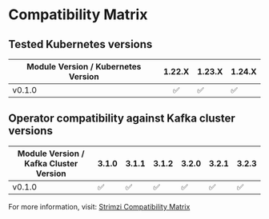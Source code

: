 # Compatibility Matrix

## Tested Kubernetes versions

| Module Version / Kubernetes Version | 1.22.X             | 1.23.X             | 1.24.X             |
|-------------------------------------|:------------------:|--------------------|--------------------|
| v0.1.0                              | :white_check_mark: | :white_check_mark: | :white_check_mark: |

## Operator compatibility against Kafka cluster versions

| Module Version / Kafka Cluster Version | 3.1.0              | 3.1.1              | 3.1.2              | 3.2.0              | 3.2.1              | 3.2.3              |
|----------------------------------------|--------------------|--------------------|--------------------|--------------------|--------------------|--------------------|
| v0.1.0                                 | :white_check_mark: | :white_check_mark: | :white_check_mark: | :white_check_mark: | :white_check_mark: | :white_check_mark: |

For more information, visit: [Strimzi Compatibility Matrix](https://strimzi.io/downloads/)